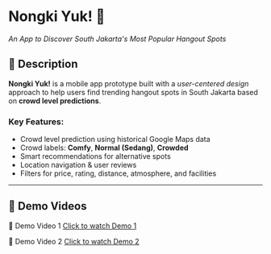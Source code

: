 # Nongki Yuk! 🍹

*An App to Discover South Jakarta's Most Popular Hangout Spots*

## 📱 Description

**Nongki Yuk!** is a mobile app prototype built with a *user-centered design* approach to help users find trending hangout spots in South Jakarta based on **crowd level predictions**.

### Key Features:

* Crowd level prediction using historical Google Maps data
* Crowd labels: **Comfy**, **Normal (Sedang)**, **Crowded**
* Smart recommendations for alternative spots
* Location navigation & user reviews
* Filters for price, rating, distance, atmosphere, and facilities

---

## 🎥 Demo Videos

🎥 Demo Video 1
[Click to watch Demo 1](https://drive.google.com/file/d/1WK1BszLU16zPLoYw-wJa-T7_4M7J7Fhk/view?usp=drive_link)

🎥 Demo Video 2
[Click to watch Demo 2](https://drive.google.com/file/d/1mEHqj42nvBjzgmQ5x4OwQ6WoYV6wO_eI/view?usp=drive_link)
